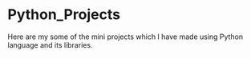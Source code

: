# Python_Projects
Here are my some of the mini projects which I have made using Python language and its libraries.
